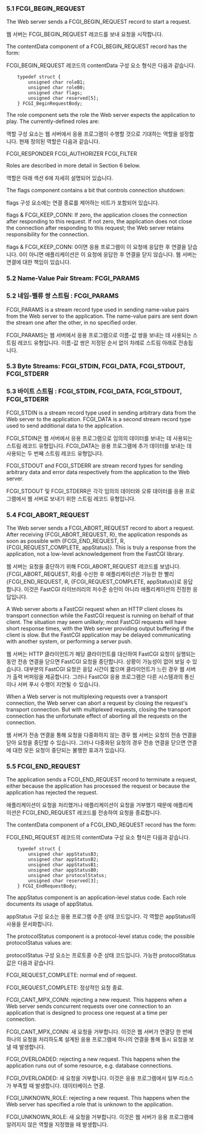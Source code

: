 ### 5.1 FCGI_BEGIN_REQUEST

The Web server sends a FCGI_BEGIN_REQUEST record to start a request.

웹 서버는 FCGI_BEGIN_REQUEST 레코드를 보내 요청을 시작합니다.

The contentData component of a FCGI_BEGIN_REQUEST record has the form:

FCGI_BEGIN_REQUEST 레코드의 contentData 구성 요소 형식은 다음과 같습니다.

        typedef struct {
            unsigned char roleB1;
            unsigned char roleB0;
            unsigned char flags;
            unsigned char reserved[5];
        } FCGI_BeginRequestBody;

The role component sets the role the Web server expects the application to play. The currently-defined roles are:

역할 구성 요소는 웹 서버에서 응용 프로그램이 수행할 것으로 기대하는 역할을 설정합니다. 현재 정의된 역할은 다음과 같습니다.

FCGI_RESPONDER
FCGI_AUTHORIZER
FCGI_FILTER

Roles are described in more detail in Section 6 below.

역할은 아래 섹션 6에 자세히 설명되어 있습니다.

The flags component contains a bit that controls connection shutdown:

flags 구성 요소에는 연결 종료를 제어하는 비트가 포함되어 있습니다.

flags & FCGI_KEEP_CONN: If zero, the application closes the connection after responding to this request. If not zero, the application does not close the connection after responding to this request; the Web server retains responsibility for the connection.

flags & FCGI_KEEP_CONN: 0이면 응용 프로그램이 이 요청에 응답한 후 연결을 닫습니다. 0이 아니면 애플리케이션은 이 요청에 응답한 후 연결을 닫지 않습니다. 웹 서버는 연결에 대한 책임이 있습니다.

### 5.2 Name-Value Pair Stream: FCGI_PARAMS
### 5.2 네임-벨류 쌍 스트림 : FCGI_PARAMS

FCGI_PARAMS is a stream record type used in sending name-value pairs from the Web server to the application. The name-value pairs are sent down the stream one after the other, in no specified order.

FCGI_PARAMS는 웹 서버에서 응용 프로그램으로 이름-값 쌍을 보내는 데 사용되는 스트림 레코드 유형입니다. 이름-값 쌍은 지정된 순서 없이 차례로 스트림 아래로 전송됩니다.

### 5.3 Byte Streams: FCGI_STDIN, FCGI_DATA, FCGI_STDOUT, FCGI_STDERR
### 5.3 바이트 스트림 : FCGI_STDIN, FCGI_DATA, FCGI_STDOUT, FCGI_STDERR

FCGI_STDIN is a stream record type used in sending arbitrary data from the Web server to the application. FCGI_DATA is a second stream record type used to send additional data to the application.

FCGI_STDIN은 웹 서버에서 응용 프로그램으로 임의의 데이터를 보내는 데 사용되는 스트림 레코드 유형입니다. FCGI_DATA는 응용 프로그램에 추가 데이터를 보내는 데 사용되는 두 번째 스트림 레코드 유형입니다.

FCGI_STDOUT and FCGI_STDERR are stream record types for sending arbitrary data and error data respectively from the application to the Web server.

FCGI_STDOUT 및 FCGI_STDERR은 각각 임의의 데이터와 오류 데이터를 응용 프로그램에서 웹 서버로 보내기 위한 스트림 레코드 유형입니다.

### 5.4 FCGI_ABORT_REQUEST

The Web server sends a FCGI_ABORT_REQUEST record to abort a request. After receiving {FCGI_ABORT_REQUEST, R}, the application responds as soon as possible with {FCGI_END_REQUEST, R, {FCGI_REQUEST_COMPLETE, appStatus}}. This is truly a response from the application, not a low-level acknowledgement from the FastCGI library.

웹 서버는 요청을 중단하기 위해 FCGI_ABORT_REQUEST 레코드를 보냅니다. {FCGI_ABORT_REQUEST, R}를 수신한 후 애플리케이션은 가능한 한 빨리 {FCGI_END_REQUEST, R, {FCGI_REQUEST_COMPLETE, appStatus}}로 응답합니다. 이것은 FastCGI 라이브러리의 저수준 승인이 아니라 애플리케이션의 진정한 응답입니다.

A Web server aborts a FastCGI request when an HTTP client closes its transport connection while the FastCGI request is running on behalf of that client. The situation may seem unlikely; most FastCGI requests will have short response times, with the Web server providing output buffering if the client is slow. But the FastCGI application may be delayed communicating with another system, or performing a server push.

웹 서버는 HTTP 클라이언트가 해당 클라이언트를 대신하여 FastCGI 요청이 실행되는 동안 전송 연결을 닫으면 FastCGI 요청을 중단합니다. 상황이 가능성이 없어 보일 수 있습니다. 대부분의 FastCGI 요청은 응답 시간이 짧으며 클라이언트가 느린 경우 웹 서버가 출력 버퍼링을 제공합니다. 그러나 FastCGI 응용 프로그램은 다른 시스템과의 통신이나 서버 푸시 수행이 지연될 수 있습니다.

When a Web server is not multiplexing requests over a transport connection, the Web server can abort a request by closing the request's transport connection. But with multiplexed requests, closing the transport connection has the unfortunate effect of aborting all the requests on the connection.

웹 서버가 전송 연결을 통해 요청을 다중화하지 않는 경우 웹 서버는 요청의 전송 연결을 닫아 요청을 중단할 수 있습니다. 그러나 다중화된 요청의 경우 전송 연결을 닫으면 연결에 대한 모든 요청이 중단되는 불행한 효과가 있습니다.

### 5.5 FCGI_END_REQUEST

The application sends a FCGI_END_REQUEST record to terminate a request, either because the application has processed the request or because the application has rejected the request.

애플리케이션이 요청을 처리했거나 애플리케이션이 요청을 거부했기 때문에 애플리케이션은 FCGI_END_REQUEST 레코드를 전송하여 요청을 종료합니다.

The contentData component of a FCGI_END_REQUEST record has the form:

FCGI_END_REQUEST 레코드의 contentData 구성 요소 형식은 다음과 같습니다.

        typedef struct {
            unsigned char appStatusB3;
            unsigned char appStatusB2;
            unsigned char appStatusB1;
            unsigned char appStatusB0;
            unsigned char protocolStatus;
            unsigned char reserved[3];
        } FCGI_EndRequestBody;

The appStatus component is an application-level status code. Each role documents its usage of appStatus.

appStatus 구성 요소는 응용 프로그램 수준 상태 코드입니다. 각 역할은 appStatus의 사용을 문서화합니다.

The protocolStatus component is a protocol-level status code; the possible protocolStatus values are:

protocolStatus 구성 요소는 프로토콜 수준 상태 코드입니다. 가능한 protocolStatus 값은 다음과 같습니다.

FCGI_REQUEST_COMPLETE: normal end of request.

FCGI_REQUEST_COMPLETE: 정상적인 요청 종료.

FCGI_CANT_MPX_CONN: rejecting a new request. This happens when a Web server sends concurrent requests over one connection to an application that is designed to process one request at a time per connection.

FCGI_CANT_MPX_CONN: 새 요청을 거부합니다. 이것은 웹 서버가 연결당 한 번에 하나의 요청을 처리하도록 설계된 응용 프로그램에 하나의 연결을 통해 동시 요청을 보낼 때 발생합니다.

FCGI_OVERLOADED: rejecting a new request. This happens when the application runs out of some resource, e.g. database connections.

FCGI_OVERLOADED: 새 요청을 거부합니다. 이것은 응용 프로그램에서 일부 리소스가 부족할 때 발생합니다. 데이터베이스 연결.

FCGI_UNKNOWN_ROLE: rejecting a new request. This happens when the Web server has specified a role that is unknown to the application.

FCGI_UNKNOWN_ROLE: 새 요청을 거부합니다. 이것은 웹 서버가 응용 프로그램에 알려지지 않은 역할을 지정했을 때 발생합니다.
